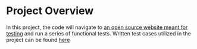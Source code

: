 # Project Overview

In this project, the code will navigate to [an open source website meant for testing]('https://www.magento.softwaretestingboard.com') and run a series of functional tests. Written test cases utilized in the project can be found [here](TODO)